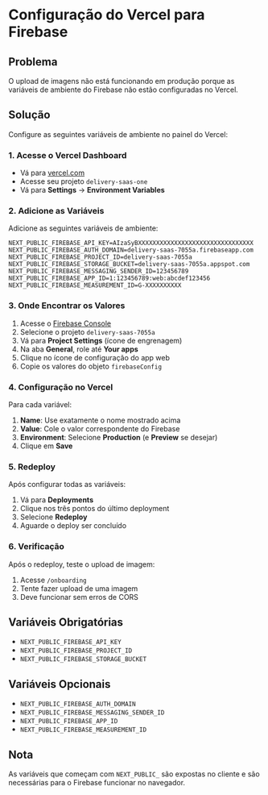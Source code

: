 # Configuração do Vercel para Firebase

## Problema

O upload de imagens não está funcionando em produção porque as variáveis de ambiente do Firebase não estão configuradas no Vercel.

## Solução

Configure as seguintes variáveis de ambiente no painel do Vercel:

### 1. Acesse o Vercel Dashboard

- Vá para [vercel.com](https://vercel.com)
- Acesse seu projeto `delivery-saas-one`
- Vá para **Settings** → **Environment Variables**

### 2. Adicione as Variáveis

Adicione as seguintes variáveis de ambiente:

```
NEXT_PUBLIC_FIREBASE_API_KEY=AIzaSyBXXXXXXXXXXXXXXXXXXXXXXXXXXXXXXXX
NEXT_PUBLIC_FIREBASE_AUTH_DOMAIN=delivery-saas-7055a.firebaseapp.com
NEXT_PUBLIC_FIREBASE_PROJECT_ID=delivery-saas-7055a
NEXT_PUBLIC_FIREBASE_STORAGE_BUCKET=delivery-saas-7055a.appspot.com
NEXT_PUBLIC_FIREBASE_MESSAGING_SENDER_ID=123456789
NEXT_PUBLIC_FIREBASE_APP_ID=1:123456789:web:abcdef123456
NEXT_PUBLIC_FIREBASE_MEASUREMENT_ID=G-XXXXXXXXXX
```

### 3. Onde Encontrar os Valores

1. Acesse o [Firebase Console](https://console.firebase.google.com)
2. Selecione o projeto `delivery-saas-7055a`
3. Vá para **Project Settings** (ícone de engrenagem)
4. Na aba **General**, role até **Your apps**
5. Clique no ícone de configuração do app web
6. Copie os valores do objeto `firebaseConfig`

### 4. Configuração no Vercel

Para cada variável:

1. **Name**: Use exatamente o nome mostrado acima
2. **Value**: Cole o valor correspondente do Firebase
3. **Environment**: Selecione **Production** (e **Preview** se desejar)
4. Clique em **Save**

### 5. Redeploy

Após configurar todas as variáveis:

1. Vá para **Deployments**
2. Clique nos três pontos do último deployment
3. Selecione **Redeploy**
4. Aguarde o deploy ser concluído

### 6. Verificação

Após o redeploy, teste o upload de imagem:

1. Acesse `/onboarding`
2. Tente fazer upload de uma imagem
3. Deve funcionar sem erros de CORS

## Variáveis Obrigatórias

- `NEXT_PUBLIC_FIREBASE_API_KEY`
- `NEXT_PUBLIC_FIREBASE_PROJECT_ID`
- `NEXT_PUBLIC_FIREBASE_STORAGE_BUCKET`

## Variáveis Opcionais

- `NEXT_PUBLIC_FIREBASE_AUTH_DOMAIN`
- `NEXT_PUBLIC_FIREBASE_MESSAGING_SENDER_ID`
- `NEXT_PUBLIC_FIREBASE_APP_ID`
- `NEXT_PUBLIC_FIREBASE_MEASUREMENT_ID`

## Nota

As variáveis que começam com `NEXT_PUBLIC_` são expostas no cliente e são necessárias para o Firebase funcionar no navegador.

